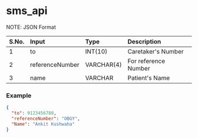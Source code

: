 # sms_api
NOTE: JSON Format<br>

| S.No.| Input           | Type       | Description          |
| :--- |    :----        |  :----     |  :----               |
| 1    | to              | INT(10)    | Caretaker's Number   |
| 2    | referenceNumber | VARCHAR(4) | For reference Number |
| 3    | name            | VARCHAR    | Patient's Name       |

### Example
```json
{
  "to": 9123456780,
  "referenceNumber": "OBGY",
  "Name": "Ankit Kushwaha"
}
```
